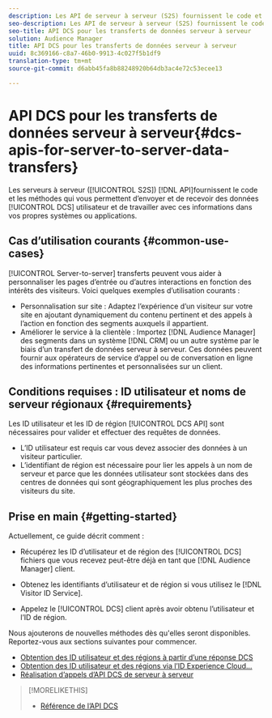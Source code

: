 ```yaml
---
description: Les API de serveur à serveur (S2S) fournissent le code et les méthodes qui vous permettent d’envoyer et de recevoir des données utilisateur DCS et de travailler avec ces informations dans vos propres systèmes ou applications.
seo-description: Les API de serveur à serveur (S2S) fournissent le code et les méthodes qui vous permettent d’envoyer et de recevoir des données utilisateur DCS et de travailler avec ces informations dans vos propres systèmes ou applications.
seo-title: API DCS pour les transferts de données serveur à serveur
solution: Audience Manager
title: API DCS pour les transferts de données serveur à serveur
uuid: 8c369166-c8a7-46b0-9913-4c027f5b1df9
translation-type: tm+mt
source-git-commit: d6abb45fa8b88248920b64db3ac4e72c53ecee13

---
```



# API DCS pour les transferts de données serveur à serveur{#dcs-apis-for-server-to-server-data-transfers}

Les serveurs à serveur ([!UICONTROL S2S]) [!DNL API]fournissent le code et les méthodes qui vous permettent d’envoyer et de recevoir des données [!UICONTROL DCS] utilisateur et de travailler avec ces informations dans vos propres systèmes ou applications.

## Cas d’utilisation courants {#common-use-cases}

[!UICONTROL Server-to-server] transferts peuvent vous aider à personnaliser les pages d’entrée ou d’autres interactions en fonction des intérêts des visiteurs. Voici quelques exemples d’utilisation courants :

* Personnalisation sur site : Adaptez l’expérience d’un visiteur sur votre site en ajoutant dynamiquement du contenu pertinent et des appels à l’action en fonction des segments auxquels il appartient.
* Améliorer le service à la clientèle : Importez [!DNL Audience Manager] des segments dans un système [!DNL CRM] ou un autre système par le biais d’un transfert de données serveur à serveur. Ces données peuvent fournir aux opérateurs de service d’appel ou de conversation en ligne des informations pertinentes et personnalisées sur un client.

## Conditions requises : ID utilisateur et noms de serveur régionaux {#requirements}

Les ID utilisateur et les ID de région [!UICONTROL DCS API] sont nécessaires pour valider et effectuer des requêtes de données.

* L’ID utilisateur est requis car vous devez associer des données à un visiteur particulier.
* L’identifiant de région est nécessaire pour lier les appels à un nom de serveur et parce que les données utilisateur sont stockées dans des centres de données qui sont géographiquement les plus proches des visiteurs du site.

## Prise en main {#getting-started}

Actuellement, ce guide décrit comment :

* Récupérez les ID d’utilisateur et de région des [!UICONTROL DCS] fichiers que vous recevez peut-être déjà en tant que [!DNL Audience Manager] client.

* Obtenez les identifiants d’utilisateur et de région si vous utilisez le [!DNL Visitor ID Service].
* Appelez le [!UICONTROL DCS] client après avoir obtenu l’utilisateur et l’ID de région.

Nous ajouterons de nouvelles méthodes dès qu'elles seront disponibles. Reportez-vous aux sections suivantes pour commencer.

* [Obtention des ID utilisateur et des régions à partir d’une réponse DCS](dcs-aam-ids.md)
* [Obtention des ID utilisateur et des régions via l’ID Experience Cloud...](dcs-mcid-ids.md)
* [Réalisation d’appels d’API DCS de serveur à serveur](dcs-s2s-calls.md)

>[!MORELIKETHIS]
>
>* [Référence de l’API DCS](../../../api/dcs-intro/dcs-api-reference/dcs-api-methods.md)

